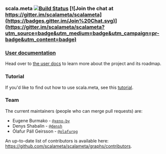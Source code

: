 ### scala.meta [![Build Status](http://drone.geirsson.com:8001/api/badges/scalameta/scalameta/status.svg)](http://drone.geirsson.com:8001/scalameta/scalameta) [![Join the chat at https://gitter.im/scalameta/scalameta](https://badges.gitter.im/Join%20Chat.svg)](https://gitter.im/scalameta/scalameta?utm_source=badge&utm_medium=badge&utm_campaign=pr-badge&utm_content=badge)

### [User documentation][docs]
Head over to [the user docs][docs] to learn more about the project and its roadmap.

### Tutorial
If you'd like to find out how to use scala.meta, see this [tutorial](http://scalameta.org/tutorial).

### Team
The current maintainers (people who can merge pull requests) are:

* Eugene Burmako - [`@xeno-by`](https://github.com/xeno-by)
* Denys Shabalin - [`@densh`](https://github.com/densh)
* Ólafur Páll Geirsson - [`@olafurpg`](https://github.com/olafurpg)

An up-to-date list of contributors is available here: https://github.com/scalameta/scalameta/graphs/contributors.

[docs]: http://scalameta.org
